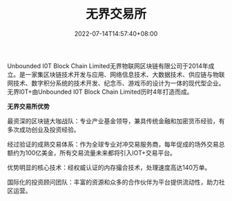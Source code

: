 ﻿---
weight: 
title: "无界交易所"
description: "UnboundedI0TBlockChainLim…"
date: 2022-07-14T14:57:40+08:00
lastmod: 2022-07-14T14:57:40+08:00
draft: false
authors: ["Simon"]
featuredImage: "wujiejiaoyisuo.webp"
link: "http://www.iotuyy.com"
tags: ["交易所","无界交易所"]
categories: ["navigation"]
navigation: ["交易所"]
lightgallery: true
toc: true
pinned: false
recommend: false
recommend1: false
---
Unbounded I0T Block Chain Limited无界物联网区块链有限公司于2014年成立。是一家集区块链技术开发与应用、网络信息技术、大数据技术、供应链与物联网技术、数字积分系统的技术开发、纪念币、游戏币的设计为一体的现代型企业。无界l0T+由Unbounded I0T Block Chain Limited历时4年打造而成。

**无界交易所优势**

最资深的区块链大咖战队：专业产业基金领导，兼具传统金融和加密货币经验，有多次成功创业及投资经验。

经过验证的成熟交易体系：作为全球专业对冲交易服务商，每年促成的场外交易总额约为100亿美金，所有交易流量未来都将引入IOT+交易平台。

优势明显的核心技术：经权威认证的内存撮合技术，处理速度高达140万单。

国际化的投资顾问团队：丰富的资源和众多的合作伙伴为平台提供流动性，助力社区运营。